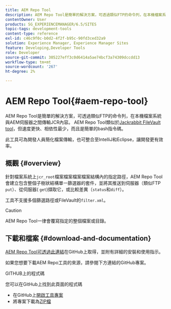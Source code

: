 ```yaml
---
title: AEM Repo Tool
description: AEM Repo Tool是簡單的解決方案，可透過類似FTP的命令列，在本機檔案系統與AEM伺服器之間傳輸JCR內容。 AEM Repo工具類似於Jackrabbit FileVault工具，但速度更快、相依性最低，而且是簡單的bash指令碼。
contentOwner: User
products: SG_EXPERIENCEMANAGER/6.5/SITES
topic-tags: development-tools
content-type: reference
exl-id: c46c9f0c-b0d2-4f2f-b95c-90fd3ced32a9
solution: Experience Manager, Experience Manager Sites
feature: Developing,Developer Tools
role: Developer
source-git-commit: 305227eff3c0d6414a5ae74bcf3a74309dccdd13
workflow-type: tm+mt
source-wordcount: '267'
ht-degree: 2%

---
```


# AEM Repo Tool{#aem-repo-tool}

AEM Repo Tool是簡單的解決方案，可透過類似FTP的命令列，在本機檔案系統與AEM伺服器之間傳輸JCR內容。 AEM Repo Tool類似於[Jackrabbit FileVault tool](/help/sites-developing/ht-vlttool.md)，但速度更快、相依性最少，而且是簡單的bash指令碼。

此工具可為開發人員簡化檔案傳輸，也可整合至IntelliJ和Eclipse，讓開發更有效率。

## 概觀 {#overview}

針對檔案系統上`jcr_root`檔案檔案檔案檔案結構內的指定路徑，AEM Repo Tool會建立包含整個子樹狀結構單一篩選器的套件，並將其推送到伺服器（類似FTP `put`）、從伺服器( `get`)擷取它，或比較差異（`status`和`diff`）。

工具不支援多個篩選路徑或FileVault的`filter.xml`。

>[!CAUTION]
>
>AEM Repo Tool一律會覆寫指定的整個檔案或目錄。

## 下載和檔案 {#download-and-documentation}

[AEM Repo Tool可透過此連結](https://github.com/Adobe-Marketing-Cloud/tools/tree/master/repo)在GitHub上取得，並附有詳細的安裝和使用指示。

如果您想要下載AEM Repo工具的來源，請參閱下方連結的GitHub專案。

GITHUB上的程式碼

您可以在GitHub上找到此頁面的程式碼

* 在GitHub上[開啟工具專案](https://github.com/Adobe-Marketing-Cloud/tools)
* 將專案下載為[ZIP檔](https://github.com/Adobe-Marketing-Cloud/tools/archive/master.zip)

